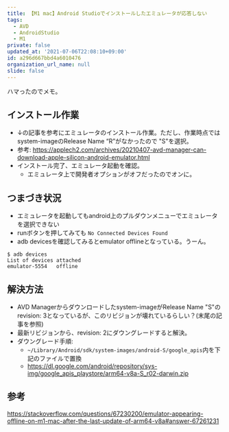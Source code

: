 ```yaml
---
title: 【M1 mac】Android Studioでインストールしたエミュレータが応答しない
tags:
  - AVD
  - AndroidStudio
  - M1
private: false
updated_at: '2021-07-06T22:08:10+09:00'
id: a296d667bbd4a6010476
organization_url_name: null
slide: false
---
```

ハマったのでメモ。

## インストール作業

- ↓の記事を参考にエミュレータのインストール作業。ただし、作業時点ではsystem-imageのRelease Name “R”がなかったので "S"を選択。
- 参考: https://applech2.com/archives/20210407-avd-manager-can-download-apple-silicon-android-emulator.html
- インストール完了、エミュレータ起動を確認。
  - エミュレータ上で開発者オプションがオフだったのでオンに。


## つまづき状況

- エミュレータを起動してもandroid上のプルダウンメニューでエミュレータを選択できない
- runボタンを押してみても `No Connected Devices Found`
- adb devicesを確認してみるとemulator offlineとなっている。うーん。

```
$ adb devices
List of devices attached
emulator-5554   offline
```

## 解決方法

- AVD Managerからダウンロードしたsystem-imageがRelease Name "S"のrevision: 3となっているが、このリビジョンが壊れているらしい？(末尾の記事を参照)
- 最新リビジョンから、revision: 2にダウングレードすると解決。
- ダウングレード手順:
  - `~/Library/Android/sdk/system-images/android-S/google_apis`内を下記のファイルで置換
  - https://dl.google.com/android/repository/sys-img/google_apis_playstore/arm64-v8a-S_r02-darwin.zip


## 参考
https://stackoverflow.com/questions/67230200/emulator-appearing-offline-on-m1-mac-after-the-last-update-of-arm64-v8a#answer-67261231
